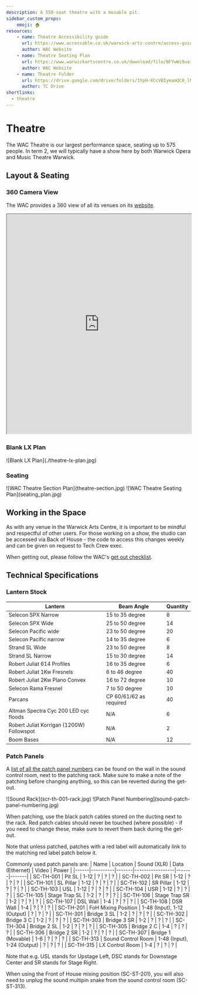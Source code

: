 ```yaml
---
description: A 550-seat theatre with a movable pit.
sidebar_custom_props:
    emoji: 🏠
resources:
    - name: Theatre Accessibility guide
      url: https://www.accessable.co.uk/warwick-arts-centre/access-guides/warwick-arts-centre-theatre
      author: WAC Website
    - name: Theatre Seating Plan
      url: https://www.warwickartscentre.co.uk/download/file/NFYwWi9ua1JWQk14RDVCekZGWXNPZz09/
      author: WAC Website
    - name: Theatre Folder
      url: https://drive.google.com/drive/folders/1YpH-XCcVBIymamQC8_lFUa8ed945OqLu?usp=drive_link
      author: TC Drive
shortlinks:
  - theatre
---
```


# Theatre

The WAC Theatre is our largest performance space, seating up to 575 people.
In term 2, we will typically have a show here by both Warwick Opera and Music Theatre Warwick.

## Layout & Seating

### 360 Camera View

The WAC provides a 360 view of all its venues on its
[website](https://www.warwickartscentre.co.uk/our-venues/studio/).
<iframe src="https://my.matterport.com/show/?m=gyBcoRB4m7u&play=1&qs=1&hl=0&brand=0&sr=-.26,.39&ss=706" width="100%" height="600" ></iframe>

### Blank LX Plan

<div class="img-full">
![Blank LX Plan](./theatre-lx-plan.jpg)
</div>

### Seating

<div class="img-gallery">
![WAC Theatre Section Plan](theatre-section.jpg)
![WAC Theatre Seating Plan](seating_plan.jpg)
</div>

## Working in the Space

As with any venue in the Warwick Arts Centre, it is important to be mindful and respectful of other users. For those
working on a show, the studio can be accessed via Back of House - the code to access this changes weekly and can be
given on request to Tech Crew exec.

When getting out, please follow the WAC's
[get out checklist](https://drive.google.com/file/d/1V3--hqdy2GujzzLPbnORoPKkkl1umAva/view?usp=sharing).

## Technical Specifications

### Lantern Stock

| Lantern                                | Beam Angle              | Quantity |
|----------------------------------------|-------------------------|----------|
| Selecon SPX Narrow                     | 15 to 35 degree          | 8        |
| Selecon SPX Wide                       | 25 to 50 degree          | 14       |
| Selecon Pacific wide                   | 23 to 50 degree          | 20       |
| Selecon Pacific narrow                 | 14 to 35 degree          | 6        |
| Strand SL Wide                         | 23 to 50 degree          | 8        |
| Strand SL Narrow                       | 15 to 30 degree          | 14       |
| Robert Juliat 614 Profiles             | 16 to 35 degree          | 6        |
| Robert Juliat 1Kw Fresnels             | 6 to 46 degree           | 40       |
| Robert Juliat 2Kw Plano Convex         | 16 to 72 degree          | 10       |
| Selecon Rama Fresnel                   | 7 to 50 degree           | 10       |
| Parcans                                | CP 60/61/62 as required  | 40       |
| Altman Spectra Cyc 200 LED cyc floods  | N/A                      | 6        |
| Robert Juliat Korrigan (1200W) Followspot | N/A                   | 2        |
| Boom Bases                             | N/A                      | 12       |

### Patch Panels

A [list of all the patch panel numbers](https://drive.google.com/file/d/1me_DVrEaxsSUcurCd-MGxp_9FndEu_dc/view?usp=sharing)
can be found on the wall in the sound control room, next to the patching rack. Make sure to make a note of the patching
before changing anything, so this can be reverted during the get-out.

<div class="img-gallery">
![Sound Rack](scr-th-001-rack.jpg)
![Patch Panel Numbering](sound-patch-panel-numbering.jpg)
</div>

When patching, use the black patch cables stored on the ducting next to the rack. Red patch cables should never be
touched (where possible) - if you need to change these, make sure to revert them back during the get-out.

Note that unless patched, patches with a red label will automatically link to the matching red label patch below it.

Commonly used patch panels are:
| Name | Location | Sound (XLR) | Data (Ethernet) | Video | Power |
|------|----------|-------|-----------------|-------|-------|
| SC-TH-001 | Pit SL | 1-12 | ? | ? | ? |
| SC-TH-002 | Pit SR | 1-12 | ? | ? | ? |
| SC-TH-101 | SL Pillar | 1-12 | ? | ? | ? |
| SC-TH-102 | SR Pillar | 1-12 | ? | ? | ? |
| SC-TH-103 | USL | 1-12 | ? | ? | ? |
| SC-TH-104 | USR | 1-12 | ? | ? | ? |
| SC-TH-105 | Stage Trap SL | 1-2 | ? | ? | ? |
| SC-TH-106 | Stage Trap SR | 1-2 | ? | ? | ? |
| SC-TH-107 | DSL Wall | 1-4 | ? | ? | ? |
| SC-TH-108 | DSR Wall | 1-4 | ? | ? | ? |
| SC-TH-201 | FoH Mixing Position | 1-48 (Input), 1-12 (Output) | ? | ? | ? |
| SC-TH-301 | Bridge 3 SL | 1-2 | ? | ? | ? |
| SC-TH-302 | Bridge 3 C | 1-2 | ? | ? | ? |
| SC-TH-303 | Bridge 3 SR | 1-2 | ? | ? | ? |
| SC-TH-304 | Bridge 2 SL | 1-2 | ? | ? | ? |
| SC-TH-305 | Bridge 2 C | 1-4 | ? | ? | ? |
| SC-TH-306 | Bridge 2 SR | 1-2 | ? | ? | ? |
| SC-TH-307 | Bridge 1 (Movable) | 1-6 | ? | ? | ? |
| SC-TH-313 | Sound Control Room | 1-48 (Input), 1-24 (Output) | ? | ? | ? |
| SC-TH-315 | LX Control Room | 1-4 | ? | ? | ? |

Note that e.g. USL stands for Upstage Left, DSC stands for Downstage Center and SR stands for Stage Right.

When using the Front of House mixing position (SC-ST-201), you will also need to unplug the sound multipin snake from
the sound control room (SC-ST-313).